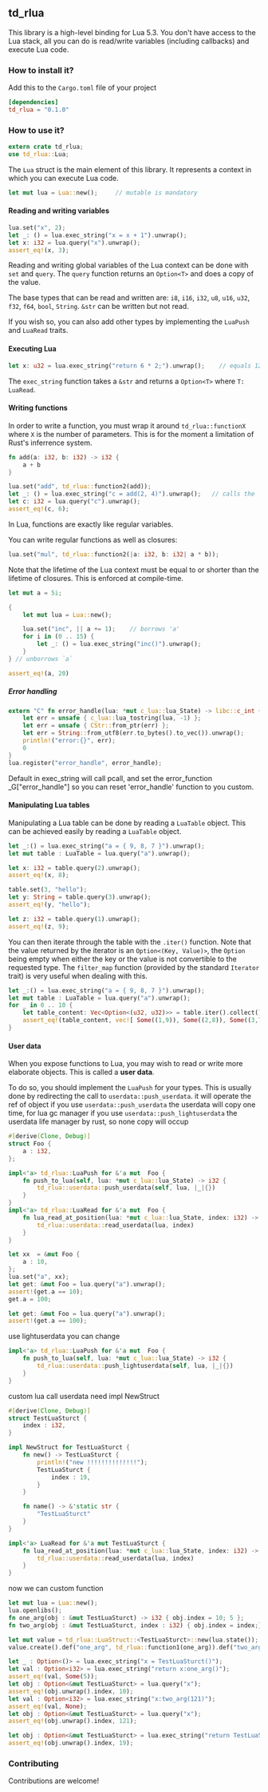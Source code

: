 ## td_rlua

This library is a high-level binding for Lua 5.3. You don't have access to the Lua stack, all you can do is read/write variables (including callbacks) and execute Lua code.

### How to install it?

Add this to the `Cargo.toml` file of your project

```toml
[dependencies]
td_rlua = "0.1.0"
```

### How to use it?

```rust
extern crate td_rlua;
use td_rlua::Lua;
```

The `Lua` struct is the main element of this library. It represents a context in which you can execute Lua code.

```rust
let mut lua = Lua::new();     // mutable is mandatory
```

#### Reading and writing variables

```rust
lua.set("x", 2);
let _: () = lua.exec_string("x = x + 1").unwrap();
let x: i32 = lua.query("x").unwrap();
assert_eq!(x, 3);
```

Reading and writing global variables of the Lua context can be done with `set` and `query`.
The `query` function returns an `Option<T>` and does a copy of the value.

The base types that can be read and written are: `i8`, `i16`, `i32`, `u8`, `u16`, `u32`, `f32`, `f64`, `bool`, `String`. `&str` can be written but not read.

If you wish so, you can also add other types by implementing the `LuaPush` and `LuaRead` traits.

#### Executing Lua

```rust
let x: u32 = lua.exec_string("return 6 * 2;").unwrap();    // equals 12
```

The `exec_string` function takes a `&str` and returns a `Option<T>` where `T: LuaRead`.

#### Writing functions

In order to write a function, you must wrap it around `td_rlua::functionX` where `X` is the number of parameters. This is for the moment a limitation of Rust's inferrence system.

```rust
fn add(a: i32, b: i32) -> i32 {
    a + b
}

lua.set("add", td_rlua::function2(add));
let _: () = lua.exec_string("c = add(2, 4)").unwrap();   // calls the `add` function above
let c: i32 = lua.query("c").unwrap();
assert_eq!(c, 6);
```

In Lua, functions are exactly like regular variables.

You can write regular functions as well as closures:

```rust
lua.set("mul", td_rlua::function2(|a: i32, b: i32| a * b));
```

Note that the lifetime of the Lua context must be equal to or shorter than the lifetime of closures. This is enforced at compile-time.

```rust
let mut a = 5i;

{
    let mut lua = Lua::new();

    lua.set("inc", || a += 1);    // borrows 'a'
    for i in (0 .. 15) {
        let _: () = lua.exec_string("inc()").unwrap();
    }
} // unborrows `a`

assert_eq!(a, 20)
```

##### Error handling

```rust
extern "C" fn error_handle(lua: *mut c_lua::lua_State) -> libc::c_int {
    let err = unsafe { c_lua::lua_tostring(lua, -1) };
    let err = unsafe { CStr::from_ptr(err) };
    let err = String::from_utf8(err.to_bytes().to_vec()).unwrap();
    println!("error:{}", err);
    0
}
lua.register("error_handle", error_handle);
```

Default in exec_string will call pcall, and set the error_function _G["error_handle"] so you can reset 'error_handle' function to you custom.

#### Manipulating Lua tables

Manipulating a Lua table can be done by reading a `LuaTable` object. This can be achieved easily by reading a `LuaTable` object.

```rust
let _:() = lua.exec_string("a = { 9, 8, 7 }").unwrap();
let mut table : LuaTable = lua.query("a").unwrap();

let x: i32 = table.query(2).unwrap();
assert_eq!(x, 8);

table.set(3, "hello");
let y: String = table.query(3).unwrap();
assert_eq!(y, "hello");

let z: i32 = table.query(1).unwrap();
assert_eq!(z, 9);
```

You can then iterate through the table with the `.iter()` function. Note that the value returned by the iterator is an `Option<(Key, Value)>`, the `Option` being empty when either the key or the value is not convertible to the requested type. The `filter_map` function (provided by the standard `Iterator` trait) is very useful when dealing with this.

```rust
let _:() = lua.exec_string("a = { 9, 8, 7 }").unwrap();
let mut table : LuaTable = lua.query("a").unwrap();
for _ in 0 .. 10 {
    let table_content: Vec<Option<(u32, u32)>> = table.iter().collect();
    assert_eq!(table_content, vec![ Some((1,9)), Some((2,8)), Some((3,7)) ]);
}
```

#### User data

When you expose functions to Lua, you may wish to read or write more elaborate objects. This is called a **user data**.

To do so, you should implement the `LuaPush` for your types.
This is usually done by redirecting the call to `userdata::push_userdata`.
it will operate the ref of object
if you use `userdata::push_userdata` the userdata will copy one time, for lua gc manager
if you use `userdata::push_lightuserdata` the userdata life manager by rust, so none copy will occup

```rust
#[derive(Clone, Debug)]
struct Foo {
    a : i32,
};

impl<'a> td_rlua::LuaPush for &'a mut  Foo {
    fn push_to_lua(self, lua: *mut c_lua::lua_State) -> i32 {
        td_rlua::userdata::push_userdata(self, lua, |_|{})
    }
}
impl<'a> td_rlua::LuaRead for &'a mut  Foo {
    fn lua_read_at_position(lua: *mut c_lua::lua_State, index: i32) -> Option<&'a mut Foo> {
        td_rlua::userdata::read_userdata(lua, index)
    }
}

let xx  = &mut Foo {
    a : 10,
};
lua.set("a", xx);
let get: &mut Foo = lua.query("a").unwrap();
assert!(get.a == 10);
get.a = 100;

let get: &mut Foo = lua.query("a").unwrap();
assert!(get.a == 100);
```
use lightuserdata you can change
```rust
impl<'a> td_rlua::LuaPush for &'a mut  Foo {
    fn push_to_lua(self, lua: *mut c_lua::lua_State) -> i32 {
        td_rlua::userdata::push_lightuserdata(self, lua, |_|{})
    }
}
```

custom lua call userdata need impl NewStruct
```rust
#[derive(Clone, Debug)]
struct TestLuaSturct {
    index : i32,
}

impl NewStruct for TestLuaSturct {
    fn new() -> TestLuaSturct {
        println!("new !!!!!!!!!!!!!!");
        TestLuaSturct {
            index : 19,
        }
    }

    fn name() -> &'static str {
        "TestLuaSturct"
    }
}

impl<'a> LuaRead for &'a mut TestLuaSturct {
    fn lua_read_at_position(lua: *mut c_lua::lua_State, index: i32) -> Option<&'a mut TestLuaSturct> {
        td_rlua::userdata::read_userdata(lua, index)
    }
}
```

now we can custom function

```rust
let mut lua = Lua::new();
lua.openlibs();
fn one_arg(obj : &mut TestLuaSturct) -> i32 { obj.index = 10; 5 };
fn two_arg(obj : &mut TestLuaSturct, index : i32) { obj.index = index;};

let mut value = td_rlua::LuaStruct::<TestLuaSturct>::new(lua.state());
value.create().def("one_arg", td_rlua::function1(one_arg)).def("two_arg", td_rlua::function2(two_arg));

let _ : Option<()> = lua.exec_string("x = TestLuaSturct()");
let val : Option<i32> = lua.exec_string("return x:one_arg()");
assert_eq!(val, Some(5));
let obj : Option<&mut TestLuaSturct> = lua.query("x");
assert_eq!(obj.unwrap().index, 10);
let val : Option<i32> = lua.exec_string("x:two_arg(121)");
assert_eq!(val, None);
let obj : Option<&mut TestLuaSturct> = lua.query("x");
assert_eq!(obj.unwrap().index, 121);

let obj : Option<&mut TestLuaSturct> = lua.exec_string("return TestLuaSturct()");
assert_eq!(obj.unwrap().index, 19);
```
### Contributing

Contributions are welcome!
